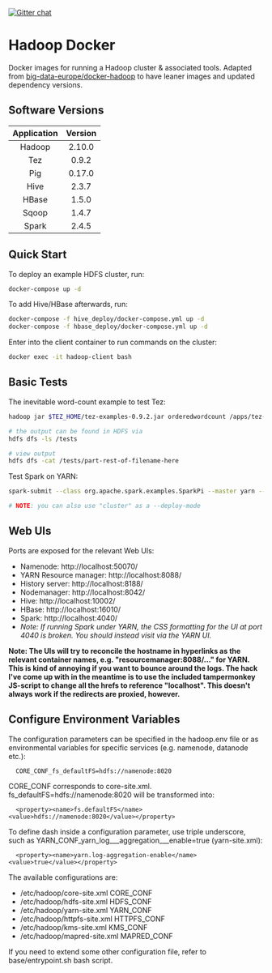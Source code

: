 [![Gitter chat](https://badges.gitter.im/gitterHQ/gitter.png)](https://gitter.im/big-data-europe/Lobby)

# Hadoop Docker

Docker images for running a Hadoop cluster & associated tools.  Adapted from [big-data-europe/docker-hadoop](https://github.com/big-data-europe/docker-hadoop) to have leaner images and updated dependency versions.

## Software Versions

| Application | Version |
|:-----------:|:-------:|
| Hadoop      |  2.10.0 |
| Tez         |  0.9.2  |
| Pig         |  0.17.0 |
| Hive        |  2.3.7  |
| HBase       |  1.5.0  |
| Sqoop       |  1.4.7  |
| Spark       |  2.4.5  |

## Quick Start

To deploy an example HDFS cluster, run:
```bash
docker-compose up -d
```

To add Hive/HBase afterwards, run:
```bash
docker-compose -f hive_deploy/docker-compose.yml up -d
docker-compose -f hbase_deploy/docker-compose.yml up -d
```

Enter into the client container to run commands on the cluster:
```bash
docker exec -it hadoop-client bash
```

## Basic Tests

The inevitable word-count example to test Tez:
```bash
hadoop jar $TEZ_HOME/tez-examples-0.9.2.jar orderedwordcount /apps/tez-0.9.2/LICENSE /tests/

# the output can be found in HDFS via
hdfs dfs -ls /tests

# view output 
hdfs dfs -cat /tests/part-rest-of-filename-here
```

Test Spark on YARN:
```bash
spark-submit --class org.apache.spark.examples.SparkPi --master yarn --deploy-mode client $SPARK_HOME/examples/jars/spark-examples*.jar

# NOTE: you can also use "cluster" as a --deploy-mode
```

## Web UIs

Ports are exposed for the relevant Web UIs:

* Namenode: http://localhost:50070/
* YARN Resource manager: http://localhost:8088/
* History server: http://localhost:8188/
* Nodemanager: http://localhost:8042/
* Hive: http://localhost:10002/
* HBase: http://localhost:16010/
* Spark: http://localhost:4040/
* *Note: If running Spark under YARN, the CSS formatting for the UI at port 4040 is broken. You should instead visit via the YARN UI.*

**Note: The UIs will try to reconcile the hostname in hyperlinks as the relevant container names, e.g. "resourcemanager:8088/..." for YARN. This is kind of annoying if you want to bounce around the logs. The hack I've come up with in the meantime is to use the included tampermonkey JS-script to change all the hrefs to reference "localhost".  This doesn't always work if the redirects are proxied, however.**

## Configure Environment Variables

The configuration parameters can be specified in the hadoop.env file or as environmental variables for specific services (e.g. namenode, datanode etc.):
```
  CORE_CONF_fs_defaultFS=hdfs://namenode:8020
```

CORE_CONF corresponds to core-site.xml. fs_defaultFS=hdfs://namenode:8020 will be transformed into:
```
  <property><name>fs.defaultFS</name><value>hdfs://namenode:8020</value></property>
```
To define dash inside a configuration parameter, use triple underscore, such as YARN_CONF_yarn_log___aggregation___enable=true (yarn-site.xml):
```
  <property><name>yarn.log-aggregation-enable</name><value>true</value></property>
```

The available configurations are:
* /etc/hadoop/core-site.xml CORE_CONF
* /etc/hadoop/hdfs-site.xml HDFS_CONF
* /etc/hadoop/yarn-site.xml YARN_CONF
* /etc/hadoop/httpfs-site.xml HTTPFS_CONF
* /etc/hadoop/kms-site.xml KMS_CONF
* /etc/hadoop/mapred-site.xml  MAPRED_CONF

If you need to extend some other configuration file, refer to base/entrypoint.sh bash script.
